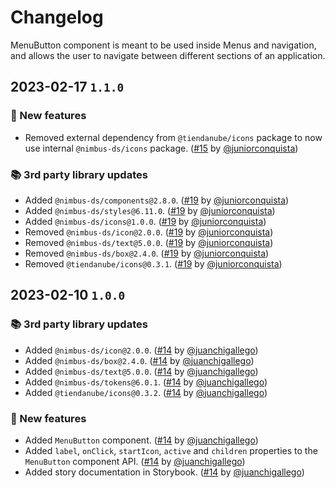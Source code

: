 # Changelog

MenuButton component is meant to be used inside Menus and navigation, and allows the user to navigate between different sections of an application.

## 2023-02-17 `1.1.0`

### 🎉 New features

- Removed external dependency from `@tiendanube/icons` package to now use internal `@nimbus-ds/icons` package. ([#15](https://github.com/TiendaNube/nimbus-design-system/pull/#15) by [@juniorconquista](https://github.com/juniorconquista))

### 📚 3rd party library updates

- Added `@nimbus-ds/components@2.8.0`. ([#19](https://github.com/TiendaNube/nimbus-patterns/pull/19) by [@juniorconquista](https://github.com/juniorconquista))
- Added `@nimbus-ds/styles@6.11.0`. ([#19](https://github.com/TiendaNube/nimbus-patterns/pull/19) by [@juniorconquista](https://github.com/juniorconquista))
- Added `@nimbus-ds/icons@1.0.0`. ([#19](https://github.com/TiendaNube/nimbus-patterns/pull/19) by [@juniorconquista](https://github.com/juniorconquista))
- Removed `@nimbus-ds/icon@2.0.0`. ([#19](https://github.com/TiendaNube/nimbus-patterns/pull/19) by [@juniorconquista](https://github.com/juniorconquista))
- Removed `@nimbus-ds/text@5.0.0`. ([#19](https://github.com/TiendaNube/nimbus-patterns/pull/19) by [@juniorconquista](https://github.com/juniorconquista))
- Removed `@nimbus-ds/box@2.4.0`. ([#19](https://github.com/TiendaNube/nimbus-patterns/pull/19) by [@juniorconquista](https://github.com/juniorconquista))
- Removed `@tiendanube/icons@0.3.1`. ([#19](https://github.com/TiendaNube/nimbus-patterns/pull/19) by [@juniorconquista](https://github.com/juniorconquista))

## 2023-02-10 `1.0.0`

### 📚 3rd party library updates

- Added `@nimbus-ds/icon@2.0.0`. ([#14](https://github.com/TiendaNube/nimbus-patterns/pull/14) by [@juanchigallego](https://github.com/juanchigallego))
- Added `@nimbus-ds/box@2.4.0`. ([#14](https://github.com/TiendaNube/nimbus-patterns/pull/14) by [@juanchigallego](https://github.com/juanchigallego))
- Added `@nimbus-ds/text@5.0.0`. ([#14](https://github.com/TiendaNube/nimbus-patterns/pull/14) by [@juanchigallego](https://github.com/juanchigallego))
- Added `@nimbus-ds/tokens@6.0.1`. ([#14](https://github.com/TiendaNube/nimbus-patterns/pull/14) by [@juanchigallego](https://github.com/juanchigallego))
- Added `@tiendanube/icons@0.3.2`. ([#14](https://github.com/TiendaNube/nimbus-patterns/pull/14) by [@juanchigallego](https://github.com/juanchigallego))

### 🎉 New features

- Added `MenuButton` component. ([#14](https://github.com/TiendaNube/nimbus-patterns/pull/14) by [@juanchigallego](https://github.com/juanchigallego))
- Added `label`, `onClick`, `startIcon`, `active` and `children` properties to the `MenuButton` component API. ([#14](https://github.com/TiendaNube/nimbus-patterns/pull/14) by [@juanchigallego](https://github.com/juanchigallego))
- Added story documentation in Storybook. ([#14](https://github.com/TiendaNube/nimbus-patterns/pull/14) by [@juanchigallego](https://github.com/juanchigallego))
